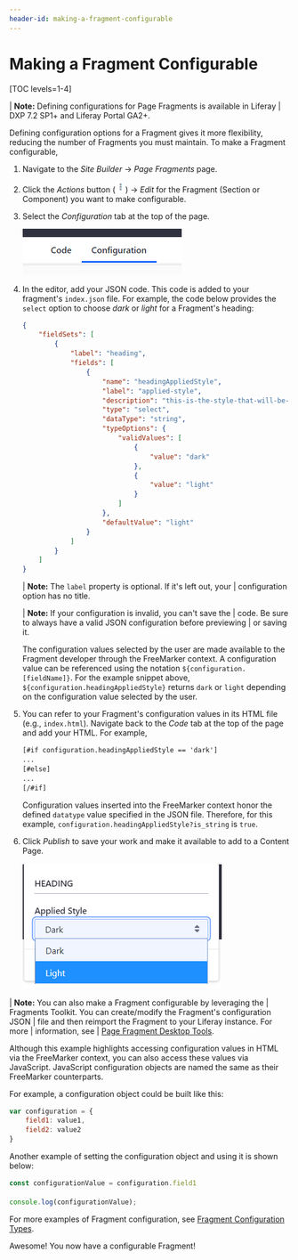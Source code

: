 ```yaml
---
header-id: making-a-fragment-configurable
---
```


# Making a Fragment Configurable

[TOC levels=1-4]

| **Note:** Defining configurations for Page Fragments is available in Liferay
| DXP 7.2 SP1+ and Liferay Portal GA2+.

Defining configuration options for a Fragment gives it more flexibility,
reducing the number of Fragments you must maintain. To make a Fragment
configurable,

1.  Navigate to the *Site Builder* &rarr; *Page Fragments* page.

2.  Click the *Actions* button (![Actions](../../../images/icon-actions.png))
    &rarr; *Edit* for the Fragment (Section or Component) you want to make
    configurable.

3.  Select the *Configuration* tab at the top of the page.

    ![Figure 1: Switch from the Code tab to the Configuration tab to create your configuration logic.](../../../images/fragment-config-tab.png)

4.  In the editor, add your JSON code. This code is added to your fragment's
    `index.json` file. For example, the code below provides the `select` option
    to choose *dark* or *light* for a Fragment's heading:

    ```json
    {
        "fieldSets": [
            {
                "label": "heading",
                "fields": [
                    {
                        "name": "headingAppliedStyle",
                        "label": "applied-style",
                        "description": "this-is-the-style-that-will-be-applied",
                        "type": "select",
                        "dataType": "string",
                        "typeOptions": {
                            "validValues": [
                                {
                                    "value": "dark"
                                },
                                {
                                    "value": "light"
                                }
                            ]
                        },
                        "defaultValue": "light"
                    }
                ]
            }
        ]
    }
    ```

    | **Note:** The `label` property is optional. If it's left out, your
    | configuration option has no title.

    | **Note:** If your configuration is invalid, you can't save the
    | code. Be sure to always have a valid JSON configuration before previewing
    | or saving it.

    The configuration values selected by the user are made available to the
    Fragment developer through the FreeMarker context. A configuration value can
    be referenced using the notation `${configuration.[fieldName]}`. For the
    example snippet above, `${configuration.headingAppliedStyle}` returns
    `dark` or `light` depending on the configuration value selected by the user.

5.  You can refer to your Fragment's configuration values in its HTML file
    (e.g., `index.html`). Navigate back to the *Code* tab at the top of the
    page and add your HTML. For example,

    ```html
    [#if configuration.headingAppliedStyle == 'dark']
    ...
    [#else]
    ...
    [/#if]
    ```

    Configuration values inserted into the FreeMarker context honor the
    defined `datatype` value specified in the JSON file. Therefore, for this
    example, `configuration.headingAppliedStyle?is_string` is `true`.

6.  Click *Publish* to save your work and make it available to add to a Content 
    Page.

    ![Figure 2: You can click your Fragment to view its configuration options.](../../../images/fragment-lang-keys.png)

| **Note:** You can also make a Fragment configurable by leveraging the
| Fragments Toolkit. You can create/modify the Fragment's configuration JSON
| file and then reimport the Fragment to your Liferay instance. For more
| information, see
| [Page Fragment Desktop Tools](/docs/7-2/frameworks/-/knowledge_base/f/page-fragments-desktop-tools).

Although this example highlights accessing configuration values in HTML via the
FreeMarker context, you can also access these values via JavaScript. JavaScript
configuration objects are named the same as their FreeMarker counterparts. 

For example, a configuration object could be built like this:

```js
var configuration = {
    field1: value1,
    field2: value2
}
```

Another example of setting the configuration object and using it is shown below:

```js
const configurationValue = configuration.field1

console.log(configurationValue);
```

For more examples of Fragment configuration, see 
[Fragment Configuration Types](/docs/7-2/reference/-/knowledge_base/r/fragment-configuration-types).

Awesome! You now have a configurable Fragment!
